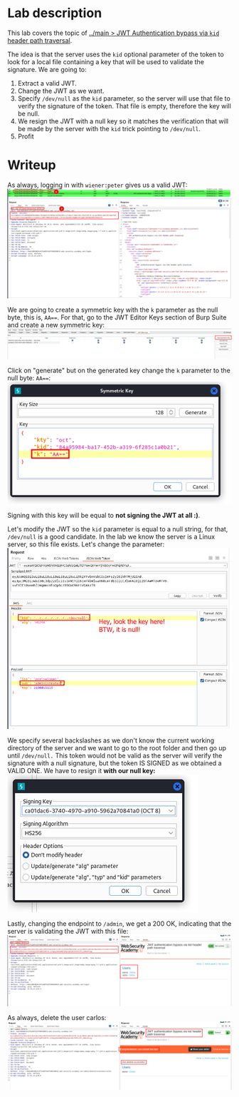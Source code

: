 # Lab description
This lab covers the topic of [../main > JWT Authentication bypass via `kid` header path traversal](../main#JWT%20Authentication%20bypass%20via%20`kid`%20header%20path%20traversal).

The idea is that the server uses the `kid` optional parameter of the token to look for a local file containing a key that will be used to validate the signature.
We are going to:
1. Extract a valid JWT.
2. Change the JWT as we want. 
3. Specify `/dev/null` as the `kid` parameter, so the server will use that file to verify the signature of the token. That file is empty, therefore the key will be null.
4. We resign the JWT with a null key so it matches the verification that will be made by the server with the `kid` trick pointing to `/dev/null`.
5. Profit

# Writeup
As always, logging in with `wiener:peter` gives us a valid JWT:
![](imgs/kid_header_bypass.png)

We are going to create a symmetric key with the `k` parameter as the null byte, this is, `AA==`. For that, go to the JWT Editor Keys section of Burp Suite and create a new symmetric key:
![](imgs/kid_header_bypass-1.png)

Click on "generate" but on the generated key change the `k` parameter to the null byte: `AA==`:
![](imgs/kid_header_bypass-2.png)

Signing with this key will be equal to **not signing the JWT at all :)**.

Let's modify the JWT so the `kid` parameter is equal to a null string, for that, `/dev/null` is a good candidate. In the lab we know the server is a Linux server, so this file exists. Let's change the parameter:
![](imgs/kid_header_bypass-3.png)

We specify several backslashes as we don't know the current working directory of the server and we want to go to the root folder and then go up until `/dev/null.`
This token would not be valid as the server will verify the signature with a null signature, but the token IS SIGNED as we obtained a VALID ONE. We have to resign it **with our null key:**
![](imgs/kid_header_bypass-4.png)

Lastly, changing the endpoint to `/admin`, we get a 200 OK, indicating that the server is validating the JWT with this file:
![](imgs/kid_header_bypass-5.png)

As always, delete the user carlos:
![](imgs/kid_header_bypass-6.png)





